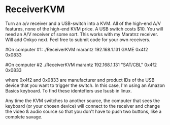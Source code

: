 # ReceiverKVM
Turn an a/v receiver and a USB-switch into a KVM.  All of the high-end A/V features, none of the high-end KVM price.  A USB switch costs $10. You will need an A/V receiver of some sort.  This works with my Maratnz receiver.  Will add Onkyo next.  Feel free to submit code for your own receivers.

#On computer #1:
./ReceiverKVM marantz 192.168.1.131 GAME 0x4f2 0x0833

#On computer #2
./ReceiverKVM marantz 192.168.1.131 "SAT/CBL" 0x4f2 0x0833

where 0x4f2 and 0x0833 are manufacturer and product IDs of the USB device that you want to trigger the switch.  In this case, I'm using an Amazon Basics keyboard.  To find these identefiers use lsusb in linux.

Any time the KVM switches to another source, the computer that sees the keyboard (or your chosen device) will connect to the receiver and change the video & audio source so that you don't have to push two buttons, like a complete savage.
